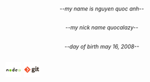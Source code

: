 <h6 align="center"> --my name is nguyen quoc anh--</h6>
<h6 align="center"> --my nick name quocalazy--</h6>
<h6 align="center"> --day of birth may 16, 2008--</h6>
<div>
<img src="https://github.com/devicons/devicon/blob/master/icons/nodejs/nodejs-original-wordmark.svg" title="NodeJS" alt="NodeJS" width="40" height="40"/>&nbsp;
  <img src="https://github.com/devicons/devicon/blob/master/icons/git/git-original-wordmark.svg" title="Git" **alt="Git" width="40" height="40"/>
</div>


